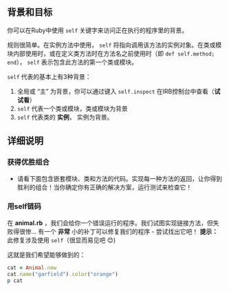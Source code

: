 ## 背景和目标

你可以在Ruby中使用 `self` 关键字来访问正在执行的程序里的背景。

规则很简单。在实例方法中使用， `self` 将指向调用该方法的实例对象。在类或模块内部使用时，或在定义类方法时在方法名之前使用时（即 `def self.method; end`）， `self` 表示包含此方法的第一个类或模块。

`self` 代表的基本上有3种背景：

1. 全局或 “主” 为背景，你可以通过键入 `self.inspect` 在IRB控制台中查看（**试试看**）
2. `self` 代表一个类或模块，类或模块为背景
3. `self` 代表类的 **实例**， 实例为背景。

## 详细说明

### 获得优胜组合

* 请看下面包含嵌套模块、类和方法的代码。实现每一种方法的返回，让你得到胜利的组合！当你确定你有正确的解决方案，运行测试来检查它！

### 用self链码

在 **animal.rb** ，我们会给你一个错误运行的程序。我们试图实现链接方法，但失败得很惨... 有一个 **非常** 小的补丁可以修复我们的程序 - 尝试找出它吧！ **提示：** 此修复涉及使用 `self`（很显而易见吧 😊)

这就是我们希望能够做到的：

```ruby
cat = Animal.new
cat.name("garfield").color("orange")
p cat
```

